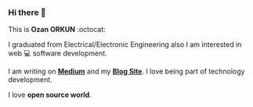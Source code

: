 ### Hi there 👋

This is **Ozan ORKUN** :octocat:

I graduated from Electrical/Electronic Engineering also I am interested in web :computer: software development.

I am writing on [**Medium**](https://ozanorkun.medium.com/) and my [**Blog Site**](http://ozanorkun.com/). I love being part of technology development.

I love **open source world**.
<!--
**ozanorkun/ozanorkun** is a ✨ _special_ ✨ repository because its `README.md` (this file) appears on your GitHub profile.

Here are some ideas to get you started:

- 🔭 I’m currently working on ...
- 🌱 I’m currently learning ...
- 👯 I’m looking to collaborate on ...
- 🤔 I’m looking for help with ...
- 💬 Ask me about ...
- 📫 How to reach me: ...
- 😄 Pronouns: ...
- ⚡ Fun fact: ...
-->
